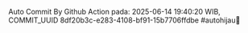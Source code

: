 Auto Commit By Github Action pada: 2025-06-14 19:40:20 WIB, COMMIT_UUID 8df20b3c-e283-4108-bf91-15b7706ffdbe #autohijau🗿
